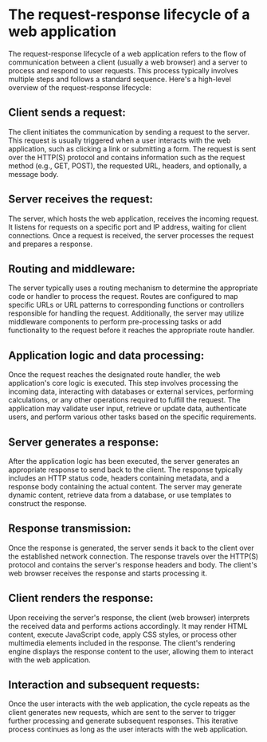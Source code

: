 # The request-response lifecycle of a web application

The request-response lifecycle of a web application refers to the flow of communication between a client (usually a web browser) and a server to process and respond to user requests. This process typically involves multiple steps and follows a standard sequence. Here's a high-level overview of the request-response lifecycle:

## Client sends a request:

The client initiates the communication by sending a request to the server. This request is usually triggered when a user interacts with the web application, such as clicking a link or submitting a form. The request is sent over the HTTP(S) protocol and contains information such as the request method (e.g., GET, POST), the requested URL, headers, and optionally, a message body.

## Server receives the request:

The server, which hosts the web application, receives the incoming request. It listens for requests on a specific port and IP address, waiting for client connections. Once a request is received, the server processes the request and prepares a response.

## Routing and middleware:

The server typically uses a routing mechanism to determine the appropriate code or handler to process the request. Routes are configured to map specific URLs or URL patterns to corresponding functions or controllers responsible for handling the request. Additionally, the server may utilize middleware components to perform pre-processing tasks or add functionality to the request before it reaches the appropriate route handler.

## Application logic and data processing:

Once the request reaches the designated route handler, the web application's core logic is executed. This step involves processing the incoming data, interacting with databases or external services, performing calculations, or any other operations required to fulfill the request. The application may validate user input, retrieve or update data, authenticate users, and perform various other tasks based on the specific requirements.

## Server generates a response:

After the application logic has been executed, the server generates an appropriate response to send back to the client. The response typically includes an HTTP status code, headers containing metadata, and a response body containing the actual content. The server may generate dynamic content, retrieve data from a database, or use templates to construct the response.

## Response transmission:

Once the response is generated, the server sends it back to the client over the established network connection. The response travels over the HTTP(S) protocol and contains the server's response headers and body. The client's web browser receives the response and starts processing it.

## Client renders the response:

Upon receiving the server's response, the client (web browser) interprets the received data and performs actions accordingly. It may render HTML content, execute JavaScript code, apply CSS styles, or process other multimedia elements included in the response. The client's rendering engine displays the response content to the user, allowing them to interact with the web application.

## Interaction and subsequent requests:

Once the user interacts with the web application, the cycle repeats as the client generates new requests, which are sent to the server to trigger further processing and generate subsequent responses. This iterative process continues as long as the user interacts with the web application.